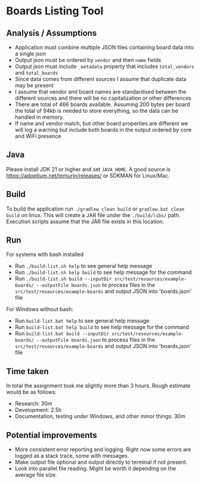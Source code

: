 # Boards Listing Tool

## Analysis / Assumptions

- Application must combine multiple JSON files containing board data into a single json
- Output json must be ordered by `vendor` and then `name` fields
- Output json must include `_metadata` property that includes `total_vendors` and `total_boards`
- Since data comes from different sources I assume that duplicate data may be present
- I assume that vendor and board names are standardised between the different sources and there will be no
  capitalization or other differences
- There are total of 466 boards available. Assuming 200 bytes per board the total of 94kb is needed to store everything,
  so the data can be handled in memory.
- If name and vendor match, but other board properties are different we will log a warning but include both boards in
  the output ordered by core and WiFi presence

## Java

Please install JDK 21 or higher and set `JAVA_HOME`. A good source is https://adoptium.net/temurin/releases/ or SDKMAN
for Linux/Mac.

## Build

To build the application run `./gradlew clean build` or `gradlew.bat clean build` on linux. This will create a JAR file
under the `./build/libs/` path. Execution scripts assume that the JAR file exists in this location.

## Run

For systems with bash installed

- Run `./build-list.sh help` to see general help message
- Run `./build-list.sh help build` to see help message for the command
- Run `./build-list.sh build --inputDir src/test/resources/example-boards/ --outputFile boards.json` to process files
  in the `src/test/resources/example-boards` and output JSON into 'boards.json' file

For Windows without bash:

- Run `build-list.bat help` to see general help message
- Run `build-list.bat help build` to see help message for the command
- Run `build-list.bat build --inputDir src/test/resources/example-boards/ --outputFile boards.json` to process files
  in the `src/test/resources/example-boards` and output JSON into 'boards.json' file

## Time taken

In total the assignment took me slightly more than 3 hours. Rough estimate would be as follows:

- Research: 30m
- Development: 2.5h
- Documentation, testing under Windows, and other minor things: 30m

## Potential improvements

- More consistent error reporting and logging. Right now some errors are logged as a stack trace, some with messages.
- Make output file optional and output directly to terminal if not present.
- Look into parallel file reading. Might be worth it depending on the average file size.
